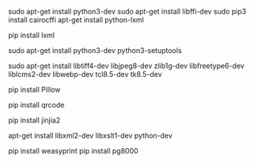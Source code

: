 sudo apt-get install python3-dev
sudo apt-get install libffi-dev
sudo pip3 install cairocffi
apt-get install python-lxml

pip install lxml

sudo apt-get install python3-dev python3-setuptools

sudo apt-get install libtiff4-dev libjpeg8-dev zlib1g-dev libfreetype6-dev liblcms2-dev libwebp-dev tcl8.5-dev tk8.5-dev

pip install Pillow

pip install qrcode

pip install jinjia2

apt-get install libxml2-dev libxslt1-dev python-dev

pip install weasyprint
pip install pg8000

